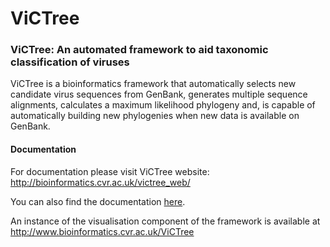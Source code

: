 # ViCTree
<h3>
ViCTree: An automated framework to aid taxonomic classification of viruses
</h3>

ViCTree is a bioinformatics framework that automatically selects new candidate virus sequences from GenBank, generates multiple sequence alignments, calculates a maximum likelihood phylogeny and, is capable of automatically building new phylogenies when new data is available on GenBank.

<h4>
Documentation
</h4>

For documentation please visit ViCTree website: <a href="http://bioinformatics.cvr.ac.uk/victree_web/"> http://bioinformatics.cvr.ac.uk/victree_web/</a>
<p>You can also find the documentation <a href="http://josephhughes.github.io/ViCTree/">here</a>.</p>

An instance of the visualisation component of the framework is available at <a href="http://www.bioinformatics.cvr.ac.uk/ViCTree">http://www.bioinformatics.cvr.ac.uk/ViCTree </a>

 
